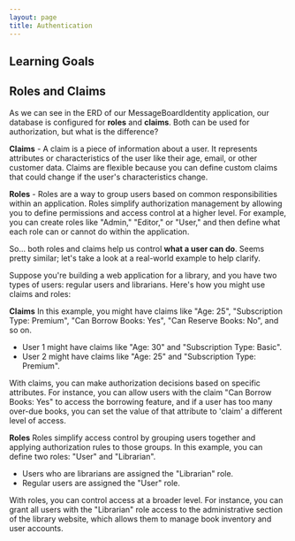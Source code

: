 ```yaml
---
layout: page
title: Authentication
---
```


## Learning Goals

## Roles and Claims

As we can see in the ERD of our MessageBoardIdentity application, our database is configured for **roles** and **claims**.  Both can be used for authorization, but what is the difference?

**Claims** - A claim is a piece of information about a user.  It represents attributes or characteristics of the user like their age, email, or other customer data. Claims are flexible because you can define custom claims that could change if the user's characteristics change.

**Roles** - Roles are a way to group users based on common responsibilities within an application. Roles simplify authorization management by allowing you to define permissions and access control at a higher level. For example, you can create roles like "Admin," "Editor," or "User," and then define what each role can or cannot do within the application. 

So... both roles and claims help us control **what a user can do**.  Seems pretty similar; let's take a look at a real-world example to help clarify.

<section class='notes' markdown='1'>
Suppose you're building a web application for a library, and you have two types of users: regular users and librarians. Here's how you might use claims and roles:

**Claims**
In this example, you might have claims like "Age: 25", "Subscription Type: Premium", "Can Borrow Books: Yes", "Can Reserve Books: No", and so on.
* User 1 might have claims like "Age: 30" and "Subscription Type: Basic".
* User 2 might have claims like "Age: 25" and "Subscription Type: Premium".

With claims, you can make authorization decisions based on specific attributes. For instance, you can allow users with the claim "Can Borrow Books: Yes" to access the borrowing feature, and if a user has too many over-due books, you can set the value of that attribute to 'claim' a different level of access.

**Roles**
Roles simplify access control by grouping users together and applying authorization rules to those groups.
In this example, you can define two roles: "User" and "Librarian".
* Users who are librarians are assigned the "Librarian" role.
* Regular users are assigned the "User" role.

With roles, you can control access at a broader level. For instance, you can grant all users with the "Librarian" role access to the administrative section of the library website, which allows them to manage book inventory and user accounts.

</section>

